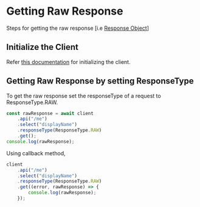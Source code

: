 # Getting Raw Response

Steps for getting the raw response [i.e [Response Object](https://developer.mozilla.org/en-US/docs/Web/API/Response)]

## Initialize the Client

Refer [this documentation](./CreatingClientInstance.md) for initializing the client.

## Getting Raw Response by setting ResponseType

To get the raw response set the responseType of a request to ResponseType.RAW.

```typescript
const rawResponse = await client
	.api("/me")
	.select("displayName")
	.responseType(ResponseType.RAW)
	.get();
console.log(rawResponse);
```

Using callback method,

```typescript
client
	.api("/me")
	.select("displayName")
	.responseType(ResponseType.RAW)
	.get((error, rawResponse) => {
		console.log(rawResponse);
	});
```

